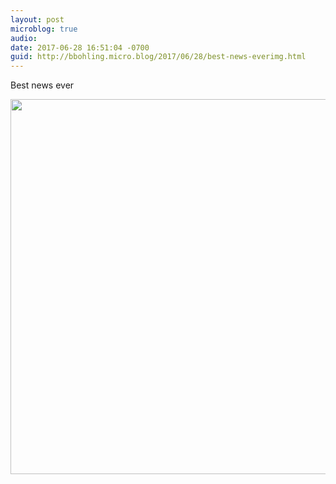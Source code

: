 ```yaml
---
layout: post
microblog: true
audio: 
date: 2017-06-28 16:51:04 -0700
guid: http://bbohling.micro.blog/2017/06/28/best-news-everimg.html
---
```

Best news ever

<img src="http://bbohling.micro.blog/uploads/2017/928bdde34d.jpg" width="600" height="600" style="height: auto" />
